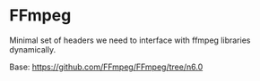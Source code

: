 # FFmpeg

Minimal set of headers we need to interface with ffmpeg libraries dynamically.

Base: https://github.com/FFmpeg/FFmpeg/tree/n6.0